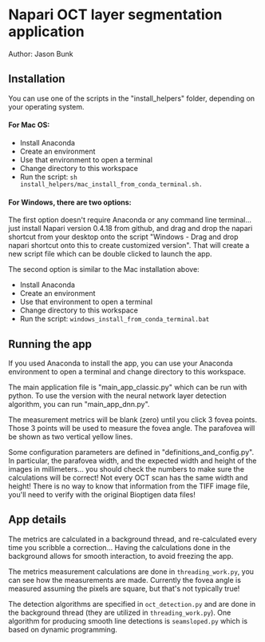 # Napari OCT layer segmentation application

Author: Jason Bunk

## Installation

You can use one of the scripts in the "install_helpers" folder, depending on your operating system.

#### For Mac OS:

 * Install Anaconda
 * Create an environment
 * Use that environment to open a terminal
 * Change directory to this workspace
 * Run the script: ```sh install_helpers/mac_install_from_conda_terminal.sh.```

#### For Windows, there are two options:

The first option doesn't require Anaconda or any command line terminal... just install Napari version 0.4.18 from github, and drag and drop the napari shortcut from your desktop onto the script "Windows - Drag and drop napari shortcut onto this to create customized version". That will create a new script file which can be double clicked to launch the app.

The second option is similar to the Mac installation above:

 * Install Anaconda
 * Create an environment
 * Use that environment to open a terminal
 * Change directory to this workspace
 * Run the script: ```windows_install_from_conda_terminal.bat```


## Running the app

If you used Anaconda to install the app, you can use your Anaconda environment to open a terminal and change directory to this workspace.

The main application file is "main_app_classic.py" which can be run with python.
To use the version with the neural network layer detection algorithm, you can run "main_app_dnn.py".

The measurement metrics will be blank (zero) until you click 3 fovea points. Those 3 points will be used to measure the fovea angle. The parafovea will be shown as two vertical yellow lines.

Some configuration parameters are defined in "definitions_and_config.py".
In particular, the parafovea width, and the expected width and height of the images in millimeters...
you should check the numbers to make sure the calculations will be correct!
Not every OCT scan has the same width and height!
There is no way to know that information from the TIFF image file, you'll need to verify with the original Bioptigen data files!

## App details

The metrics are calculated in a background thread, and re-calculated every time you scribble a correction...
Having the calculations done in the background allows for smooth interaction, to avoid freezing the app.

The metrics measurement calculations are done in ```threading_work.py```, you can see how the measurements are made.
Currently the fovea angle is measured assuming the pixels are square, but that's not typically true!

The detection algorithms are specified in ```oct_detection.py``` and are done in the background thread (they are utilized in ```threading_work.py```).
One algorithm for producing smooth line detections is ```seamsloped.py``` which is based on dynamic programming.
